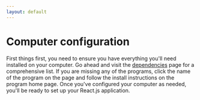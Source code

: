 ```yaml
---
layout: default
---
```


# Computer configuration

First things first, you need to ensure you have everything you'll need installed on your computer. Go ahead and visit the [dependencies](/dependencies.md) page for a comprehensive list. If you are missing any of the programs, click the name of the program on the page and follow the install instructions on the program home page. Once you've configured your computer as needed, you'll be ready to set up your React.js application. 
